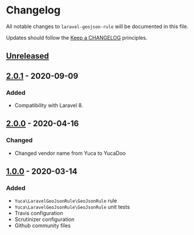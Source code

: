 # Changelog

All notable changes to `laravel-geojson-rule` will be documented in this file.

Updates should follow the [Keep a CHANGELOG](http://keepachangelog.com/) principles.

## [Unreleased]

## [2.0.1] - 2020-09-09
### Added
- Compatibility with Laravel 8.

## [2.0.0] - 2020-04-16

### Changed
- Changed vendor name from Yuca to YucaDoo

## [1.0.0] - 2020-03-14

### Added
- `Yuca\LaravelGeoJsonRule\GeoJsonRule` rule
- `Yuca\LaravelGeoJsonRule\GeoJsonRule` unit tests
- Travis configuration
- Scrutinizer configuration
- Github community files

[Unreleased]: https://github.com/yucadoo/laravel-geojson-rule/compare/2.0.1...HEAD
[2.0.1]: https://github.com/yucadoo/laravel-geojson-rule/releases/tag/2.0.1
[2.0.0]: https://github.com/yucadoo/laravel-geojson-rule/releases/tag/2.0.0
[1.0.0]: https://github.com/yucadoo/laravel-geojson-rule/releases/tag/1.0.0
